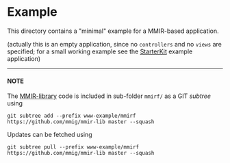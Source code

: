 Example
============

This directory contains a "minimal" example for a MMIR-based application.

(actually this is an empty application, since no ```controllers``` and no ```views```
 are specified; for a small working example see the [StarterKit][1] example application)
 
----
#### NOTE

The [MMIR-library][2] code is included in sub-folder ```mmirf/``` as a GIT _subtree_ using

    git subtree add --prefix www-example/mmirf https://github.com/mmig/mmir-lib master --squash

Updates can be fetched using

    git subtree pull --prefix www-example/mmirf https://github.com/mmig/mmir-lib master --squash


 
[1]: https://github.com/mmig/mmir-starter-kit
[2]: https://github.com/mmig/mmir-lib
